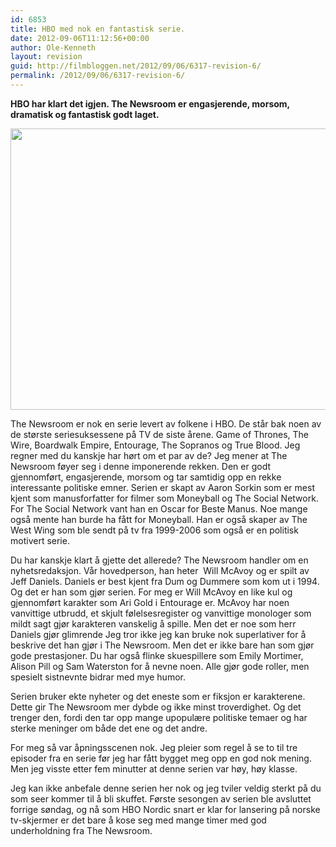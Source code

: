 ```yaml
---
id: 6853
title: HBO med nok en fantastisk serie.
date: 2012-09-06T11:12:56+00:00
author: Ole-Kenneth
layout: revision
guid: http://filmbloggen.net/2012/09/06/6317-revision-6/
permalink: /2012/09/06/6317-revision-6/
---
```

**HBO har klart det igjen. The Newsroom er engasjerende, morsom, dramatisk og fantastisk godt laget.**<!--more-->

  
<a href="http://filmbloggen.net/2012/09/04/hbo-med-nok-en-fantastisk-serie/120809-ep08-will-600/" rel="attachment wp-att-6318"><img class="alignnone size-full wp-image-6318" src="http://filmbloggen.net/wp-content/uploads//2012/08/120809-ep08-will-600.jpg" alt="" width="600" height="450" /></a>

The Newsroom er nok en serie levert av folkene i HBO. De står bak noen av de største seriesuksessene på TV de siste årene. Game of Thrones, The Wire, Boardwalk Empire, Entourage, The Sopranos og True Blood. Jeg regner med du kanskje har hørt om et par av de? Jeg mener at The Newsroom føyer seg i denne imponerende rekken. Den er godt gjennomført, engasjerende, morsom og tar samtidig opp en rekke interessante politiske emner. Serien er skapt av Aaron Sorkin som er mest kjent som manusforfatter for filmer som Moneyball og The Social Network. For The Social Network vant han en Oscar for Beste Manus. Noe mange også mente han burde ha fått for Moneyball. Han er også skaper av The West Wing som ble sendt på tv fra 1999-2006 som også er en politisk motivert serie.

Du har kanskje klart å gjette det allerede? The Newsroom handler om en nyhetsredaksjon. Vår hovedperson, han heter  Will McAvoy og er spilt av Jeff Daniels. Daniels er best kjent fra Dum og Dummere som kom ut i 1994. Og det er han som gjør serien. For meg er Will McAvoy en like kul og gjennomført karakter som Ari Gold i Entourage er. McAvoy har noen vanvittige utbrudd, et skjult følelsesregister og vanvittige monologer som mildt sagt gjør karakteren vanskelig å spille. Men det er noe som herr Daniels gjør glimrende Jeg tror ikke jeg kan bruke nok superlativer for å beskrive det han gjør i The Newsroom. Men det er ikke bare han som gjør gode prestasjoner. Du har også flinke skuespillere som Emily Mortimer, Alison Pill og Sam Waterston for å nevne noen. Alle gjør gode roller, men spesielt sistnevnte bidrar med mye humor.

Serien bruker ekte nyheter og det eneste som er fiksjon er karakterene. Dette gir The Newsroom mer dybde og ikke minst troverdighet. Og det trenger den, fordi den tar opp mange upopulære politiske temaer og har sterke meninger om både det ene og det andre.

For meg så var åpningsscenen nok. Jeg pleier som regel å se to til tre episoder fra en serie før jeg har fått bygget meg opp en god nok mening. Men jeg visste etter fem minutter at denne serien var høy, høy klasse.

Jeg kan ikke anbefale denne serien her nok og jeg tviler veldig sterkt på du som seer kommer til å bli skuffet. Første sesongen av serien ble avsluttet forrige søndag, og nå som HBO Nordic snart er klar for lansering på norske tv-skjermer er det bare å kose seg med mange timer med god underholdning fra The Newsroom.